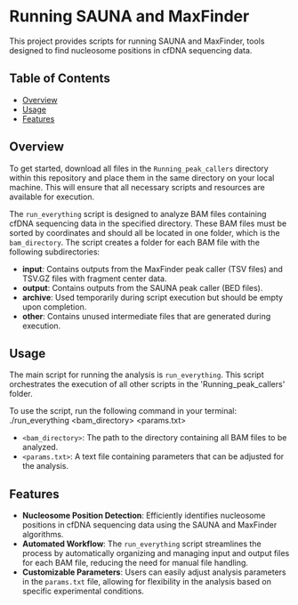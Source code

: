 # Running SAUNA and MaxFinder

This project provides scripts for running SAUNA and MaxFinder, tools designed to find nucleosome positions in cfDNA sequencing data.

## Table of Contents

- [Overview](#overview)
- [Usage](#usage)
- [Features](#features)

## Overview

To get started, download all files in the `Running_peak_callers` directory within this repository and place them in the same directory on your local machine. This will ensure that all necessary scripts and resources are available for execution.

The `run_everything` script is designed to analyze BAM files containing cfDNA sequencing data in the specified directory. These BAM files must be sorted by coordinates and should all be located in one folder, which is the `bam_directory`. The script creates a folder for each BAM file with the following subdirectories:
- **input**: Contains outputs from the MaxFinder peak caller (TSV files) and TSV.GZ files with fragment center data.
- **output**: Contains outputs from the SAUNA peak caller (BED files).
- **archive**: Used temporarily during script execution but should be empty upon completion.
- **other**: Contains unused intermediate files that are generated during execution.

## Usage

The main script for running the analysis is `run_everything`. This script orchestrates the execution of all other scripts in the 'Running_peak_callers' folder. 

To use the script, run the following command in your terminal:
./run_everything <bam_directory> <params.txt>


- `<bam_directory>`: The path to the directory containing all BAM files to be analyzed.
- `<params.txt>`: A text file containing parameters that can be adjusted for the analysis.

## Features

- **Nucleosome Position Detection**: Efficiently identifies nucleosome positions in cfDNA sequencing data using the SAUNA and MaxFinder algorithms.
- **Automated Workflow**: The `run_everything` script streamlines the process by automatically organizing and managing input and output files for each BAM file, reducing the need for manual file handling.
- **Customizable Parameters**: Users can easily adjust analysis parameters in the `params.txt` file, allowing for flexibility in the analysis based on specific experimental conditions.


